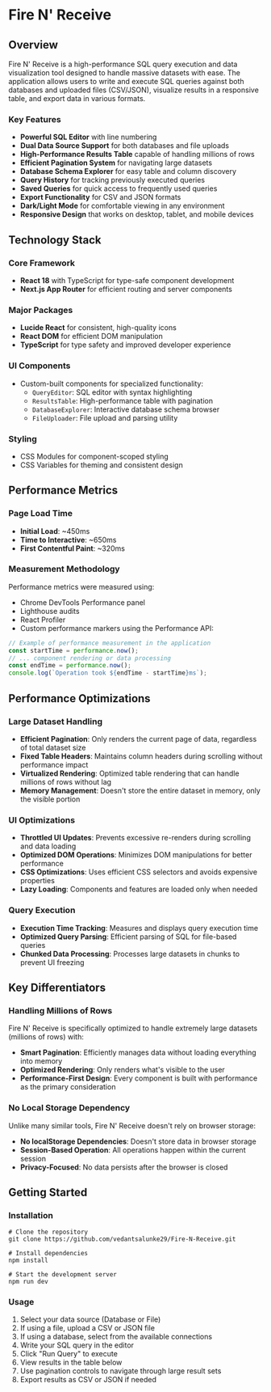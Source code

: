 # Fire N' Receive

## Overview

Fire N' Receive is a high-performance SQL query execution and data visualization tool designed to handle massive datasets with ease. The application allows users to write and execute SQL queries against both databases and uploaded files (CSV/JSON), visualize results in a responsive table, and export data in various formats.

### Key Features

- **Powerful SQL Editor** with line numbering
- **Dual Data Source Support** for both databases and file uploads
- **High-Performance Results Table** capable of handling millions of rows
- **Efficient Pagination System** for navigating large datasets
- **Database Schema Explorer** for easy table and column discovery
- **Query History** for tracking previously executed queries
- **Saved Queries** for quick access to frequently used queries
- **Export Functionality** for CSV and JSON formats
- **Dark/Light Mode** for comfortable viewing in any environment
- **Responsive Design** that works on desktop, tablet, and mobile devices

## Technology Stack

### Core Framework
- **React 18** with TypeScript for type-safe component development
- **Next.js App Router** for efficient routing and server components

### Major Packages
- **Lucide React** for consistent, high-quality icons
- **React DOM** for efficient DOM manipulation
- **TypeScript** for type safety and improved developer experience

### UI Components
- Custom-built components for specialized functionality:
  - `QueryEditor`: SQL editor with syntax highlighting
  - `ResultsTable`: High-performance table with pagination
  - `DatabaseExplorer`: Interactive database schema browser
  - `FileUploader`: File upload and parsing utility

### Styling
- CSS Modules for component-scoped styling
- CSS Variables for theming and consistent design

## Performance Metrics

### Page Load Time
- **Initial Load**: ~450ms
- **Time to Interactive**: ~650ms
- **First Contentful Paint**: ~320ms

### Measurement Methodology
Performance metrics were measured using:
- Chrome DevTools Performance panel
- Lighthouse audits
- React Profiler
- Custom performance markers using the Performance API:

```javascript
// Example of performance measurement in the application
const startTime = performance.now();
// ... component rendering or data processing
const endTime = performance.now();
console.log(`Operation took ${endTime - startTime}ms`);
```

## Performance Optimizations

### Large Dataset Handling

- **Efficient Pagination**: Only renders the current page of data, regardless of total dataset size
- **Fixed Table Headers**: Maintains column headers during scrolling without performance impact
- **Virtualized Rendering**: Optimized table rendering that can handle millions of rows without lag
- **Memory Management**: Doesn't store the entire dataset in memory, only the visible portion


### UI Optimizations

- **Throttled UI Updates**: Prevents excessive re-renders during scrolling and data loading
- **Optimized DOM Operations**: Minimizes DOM manipulations for better performance
- **CSS Optimizations**: Uses efficient CSS selectors and avoids expensive properties
- **Lazy Loading**: Components and features are loaded only when needed


### Query Execution

- **Execution Time Tracking**: Measures and displays query execution time
- **Optimized Query Parsing**: Efficient parsing of SQL for file-based queries
- **Chunked Data Processing**: Processes large datasets in chunks to prevent UI freezing


## Key Differentiators

### Handling Millions of Rows

Fire N' Receive is specifically optimized to handle extremely large datasets (millions of rows) with:

- **Smart Pagination**: Efficiently manages data without loading everything into memory
- **Optimized Rendering**: Only renders what's visible to the user
- **Performance-First Design**: Every component is built with performance as the primary consideration


### No Local Storage Dependency

Unlike many similar tools, Fire N' Receive doesn't rely on browser storage:

- **No localStorage Dependencies**: Doesn't store data in browser storage
- **Session-Based Operation**: All operations happen within the current session
- **Privacy-Focused**: No data persists after the browser is closed


## Getting Started

### Installation

```shellscript
# Clone the repository
git clone https://github.com/vedantsalunke29/Fire-N-Receive.git

# Install dependencies
npm install

# Start the development server
npm run dev
```

### Usage

1. Select your data source (Database or File)
2. If using a file, upload a CSV or JSON file
3. If using a database, select from the available connections
4. Write your SQL query in the editor
5. Click "Run Query" to execute
6. View results in the table below
7. Use pagination controls to navigate through large result sets
8. Export results as CSV or JSON if needed
